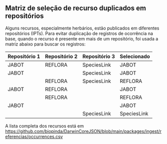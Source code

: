 ## Matriz de seleção de recurso duplicados em repositórios

Alguns recursos, especialmente herbários, estão publicados em diferentes repositórios (IPTs). Para evitar duplicação de registros de ocorrência na base, quando o recurso é presente em mais de um repositório, foi usada a matriz abaixo para buscar os registros:

| Repositório 1 | Repositório 2 | Repositório 3 | Selecionado |
| --- | --- | --- | --- |
| JABOT | REFLORA | SpeciesLink | JABOT |
| JABOT |  | SpeciesLink | JABOT |
|  | REFLORA | SpeciesLink | REFLORA |
| JABOT | REFLORA |  | JABOT |
|  | REFLORA |  | REFLORA |
| JABOT |  |  | JABOT |
|  |  | SpeciesLink | SpeciesLink |

A lista completa dos recursos está em https://github.com/biopinda/DarwinCoreJSON/blob/main/packages/ingest/referencias/occurrences.csv


